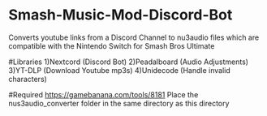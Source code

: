 # Smash-Music-Mod-Discord-Bot
Converts youtube links from a Discord Channel to nu3audio files which are compatible with the Nintendo Switch for Smash Bros Ultimate

#Libraries
1)Nextcord  (Discord Bot)
2)Peadalboard (Audio Adjustments)
3)YT-DLP (Download Youtube mp3s)
4)Unidecode (Handle invalid characters)

#Required
https://gamebanana.com/tools/8181
Place the nus3audio_converter folder in the same directory as this directory


